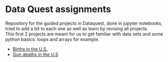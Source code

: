 # Data Quest assignments

Repository for the guided projects in Dataquest, done in jupyter notebooks, tried to add a bit to each one as well as
learn by revising all projects.<br>
This first 2 projects are meant for us to get familiar with data sets and some python basics: loops and arrays for example.

* [Births in the U.S.](BirthsUS.ipynb)
* [Gun deaths in the U.S](GunDeathsUS.ipynb)
